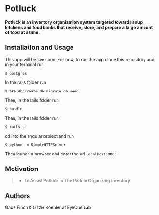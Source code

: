 Potluck
==============

#### Potluck is an inventory organization system targeted towards soup kitchens and food banks that receive, store, and prepare a large amount of food at a time.

Installation and Usage
------------

This app will be live soon. For now, to run the app clone this repository and in your terminal run
```
$ postgres
```
In the rails folder run
```
$rake db:create db:migrate db:seed
```
Then, in the rails folder run
```
$ bundle
```
Then, in the rails folder run
```
$ rails s
```
cd into the angular project and run
```
$ python -m SimpleHTTPServer

```
Then launch a browser and enter the url `localhost:8000`


Motivation
--------
>- To Assist Potluck in The Park in Organizing Inventory

Authors
------

Gabe Finch & Lizzie Koehler 
at EyeCue Lab